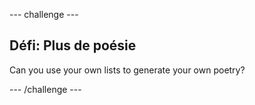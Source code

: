 \--- challenge \---

## Défi: Plus de poésie

Can you use your own lists to generate your own poetry?

\--- /challenge \---